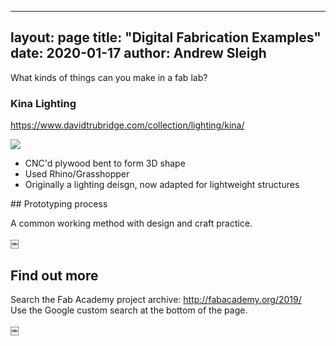 
---
layout: page
title:  "Digital Fabrication Examples"
date:   2020-01-17
author: Andrew Sleigh
---

What kinds of things can you make in a fab lab?

<!--more-->

### Kina Lighting
https://www.davidtrubridge.com/collection/lighting/kina/

![](/digital-fabrication-module/assets/kina-light.jpg)

* CNC'd plywood bent to form 3D shape
* Used Rhino/Grasshopper
* Originally a lighting deisgn, now adapted for lightweight structures

## Prototyping process

A common working method with design and craft practice.


￼
## Find out more

Search the Fab Academy project archive: <http://fabacademy.org/2019/>  
Use the Google custom search at the bottom of the page.

￼
